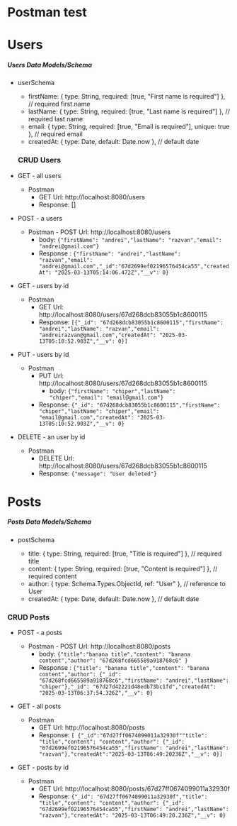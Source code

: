 # Postman test

# Users

##### Users Data Models/Schema

- userSchema

  - firstName: { type: String, required: [true, "First name is required"] }, // required first name
  - lastName: { type: String, required: [true, "Last name is required"] }, // required last name
  - email: { type: String, required: [true, "Email is required"], unique: true }, // required email
  - createdAt: { type: Date, default: Date.now }, // default date

  ### CRUD Users

- GET - all users

  - Postman
    - GET Url: http://localhost:8080/users
    - Response: []

- POST - a users

  - Postman - POST Url: http://localhost:8080/users
    - body:
      `{"firstName": "andrei","lastName": "razvan","email": "andrei@gmail.com"}`
    - Response :
      `{"firstName": "andrei","lastName": "razvan","email": "andrei@gmail.com","_id":"67d2699ef02196576454ca55","createdAt": "2025-03-13T05:14:06.472Z","__v": 0}`

- GET - users by id

  - Postman
    - GET Url: http://localhost:8080/users/67d268dcb83055b1c8600115
    - Response: `[{"_id": "67d268dcb83055b1c8600115","firstName": "andrei","lastName": "razvan","email": "andreirazvan@gmail.com","createdAt": "2025-03-13T05:10:52.903Z","__v": 0}]`

- PUT - users by id

  - Postman
    - PUT Url: http://localhost:8080/users/67d268dcb83055b1c8600115
      - body: `{"firstName": "chiper","lastName": "chiper","email": "email@gmail.com"}`
    - Response: `{"_id": "67d268dcb83055b1c8600115","firstName": "chiper","lastName": "chiper","email": "email@gmail.com","createdAt": "2025-03-13T05:10:52.903Z","__v": 0}`

- DELETE - an user by id
  - Postman
    - DELETE Url: http://localhost:8080/users/67d268dcb83055b1c8600115
    - Response: `{"message": "User deleted"}`

# Posts

##### Posts Data Models/Schema

- postSchema

  - title: { type: String, required: [true, "Title is required"] }, // required title
  - content: { type: String, required: [true, "Content is required"] }, // required content
  - author: { type: Schema.Types.ObjectId, ref: "User" }, // reference to User
  - createdAt: { type: Date, default: Date.now }, // default date

### CRUD Posts

- POST - a posts

  - Postman - POST Url: http://localhost:8080/posts
    - body:
      `{"title":"banana title","content": "banana content","author": "67d268fcd665589a918768c6" }`
    - Response :
      `{"title": "banana title","content": "banana content","author": {"_id": "67d268fcd665589a918768c6","firstName": "andrei","lastName": "chiper"},"_id": "67d27d42221d48edb73bc1fd","createdAt": "2025-03-13T06:37:54.326Z","__v": 0}`

- GET - all posts

  - Postman
    - GET Url: http://localhost:8080/posts
    - Response: `[ {"_id":"67d27ff0674099011a32930f""title": "title","content": "content","author": {"_id": "67d2699ef02196576454ca55","firstName": "andrei","lastName": "razvan"},"createdAt":"2025-03-13T06:49:20236Z","__v": 0}]`

- GET - posts by id

  - Postman
    - GET Url: http://localhost:8080/posts/67d27ff0674099011a32930f
    - Response: `{"_id": "67d27ff0674099011a32930f","title": "title","content": "content","author": {"_id": "67d2699ef02196576454ca55","firstName": "andrei","lastName": "razvan"},"createdAt": "2025-03-13T06:49:20.236Z","__v": 0}`
